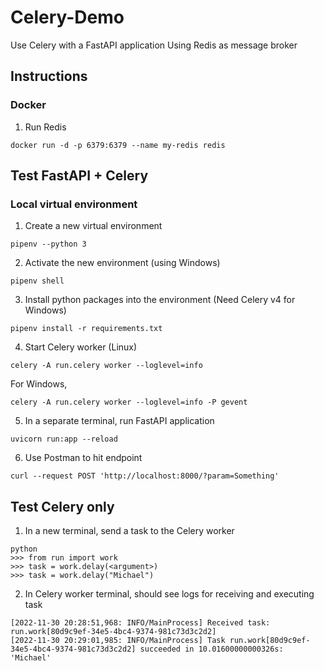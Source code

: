 # Celery-Demo
Use Celery with a FastAPI application
Using Redis as message broker


## Instructions
### Docker
1. Run Redis
```
docker run -d -p 6379:6379 --name my-redis redis
```

## Test FastAPI + Celery
### Local virtual environment
1. Create a new virtual environment
```
pipenv --python 3
```

2. Activate the new environment (using Windows)
```
pipenv shell
```

3. Install python packages into the environment (Need Celery v4 for Windows)
```
pipenv install -r requirements.txt
```

4. Start Celery worker (Linux)
```
celery -A run.celery worker --loglevel=info
```
For Windows,
```
celery -A run.celery worker --loglevel=info -P gevent
```

5. In a separate terminal, run FastAPI application
```
uvicorn run:app --reload
```

6. Use Postman to hit endpoint
```
curl --request POST 'http://localhost:8000/?param=Something'
```



## Test Celery only
1. In a new terminal, send a task to the Celery worker
```
python
>>> from run import work
>>> task = work.delay(<argument>)
>>> task = work.delay("Michael")
```

2. In Celery worker terminal, should see logs for receiving and executing task
```
[2022-11-30 20:28:51,968: INFO/MainProcess] Received task: run.work[80d9c9ef-34e5-4bc4-9374-981c73d3c2d2]
[2022-11-30 20:29:01,985: INFO/MainProcess] Task run.work[80d9c9ef-34e5-4bc4-9374-981c73d3c2d2] succeeded in 10.01600000000326s: 'Michael'
```
